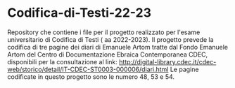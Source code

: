 # Codifica-di-Testi-22-23
Repository che contiene i file per il progetto realizzato per l'esame universitario di Codifica di Testi ( aa 2022-2023). Il progetto prevede la codifica di tre pagine dei diari di Emanuele Artom tratte dal Fondo Emanuele Artom del Centro di Documentazione Ebraica Contemporanea CDEC, disponibili per la consultazione al link: http://digital-library.cdec.it/cdec-web/storico/detail/IT-CDEC-ST0003-000006/diari.html
Le pagine codificate in questo progetto sono le numero 48, 53 e 54. 

